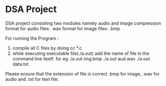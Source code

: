 # DSA Project
DSA project consisting two modules namely audio and image compression
format for audio files: .wav
format for image files: .bmp

For running the Program : 
1) compile all C files by doing cc *.c
2) while executing executable file(./a.out) add the name of file in the command line itself.
for eg ./a.out img.bmp 
./a.out aud.wav 
./a.out data.txt

Please ensure that the extension of file is correct .bmp for image, .wav for audio and .txt for text file.